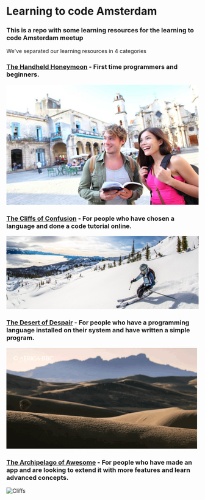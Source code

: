# Learning to code Amsterdam

### This is a repo with some learning resources for the learning to code Amsterdam meetup

We've separated our learning resources in 4 categories

### [The Handheld Honeymoon](./The%20Handheld%20Honeymoon/README.md) - First time programmers and beginners.  
![Honeymoon](./images/city-trip.jpg)

### [The Cliffs of Confusion](./The%20Cliffs%20of%20Confusion/README.md) - For people who have chosen a language and done a code tutorial online.  
![Cliffs](./images/ski-trip.jpg)

### [The Desert of Despair](./The%20Desert%20of%20Despair/README.md) - For people who have a programming language installed on their system and have written a simple program.  
![Desert](./images/desert.gif)

### [The Archipelago of Awesome](./The%20Archipelago%20of%20Awesome/README.md) - For people who have made an app and are looking to extend it with more features and learn advanced concepts.  
![Cliffs](./images/archipelago.gif)
